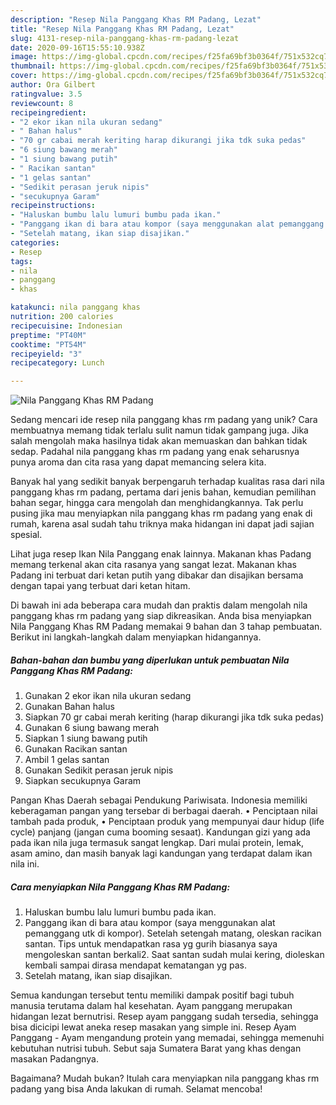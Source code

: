 ```yaml
---
description: "Resep Nila Panggang Khas RM Padang, Lezat"
title: "Resep Nila Panggang Khas RM Padang, Lezat"
slug: 4131-resep-nila-panggang-khas-rm-padang-lezat
date: 2020-09-16T15:55:10.938Z
image: https://img-global.cpcdn.com/recipes/f25fa69bf3b0364f/751x532cq70/nila-panggang-khas-rm-padang-foto-resep-utama.jpg
thumbnail: https://img-global.cpcdn.com/recipes/f25fa69bf3b0364f/751x532cq70/nila-panggang-khas-rm-padang-foto-resep-utama.jpg
cover: https://img-global.cpcdn.com/recipes/f25fa69bf3b0364f/751x532cq70/nila-panggang-khas-rm-padang-foto-resep-utama.jpg
author: Ora Gilbert
ratingvalue: 3.5
reviewcount: 8
recipeingredient:
- "2 ekor ikan nila ukuran sedang"
- " Bahan halus"
- "70 gr cabai merah keriting harap dikurangi jika tdk suka pedas"
- "6 siung bawang merah"
- "1 siung bawang putih"
- " Racikan santan"
- "1 gelas santan"
- "Sedikit perasan jeruk nipis"
- "secukupnya Garam"
recipeinstructions:
- "Haluskan bumbu lalu lumuri bumbu pada ikan."
- "Panggang ikan di bara atau kompor (saya menggunakan alat pemanggang utk di kompor). Setelah setengah matang, oleskan racikan santan. Tips untuk mendapatkan rasa yg gurih biasanya saya mengoleskan santan berkali2. Saat santan sudah mulai kering, dioleskan kembali sampai dirasa mendapat kematangan yg pas."
- "Setelah matang, ikan siap disajikan."
categories:
- Resep
tags:
- nila
- panggang
- khas

katakunci: nila panggang khas 
nutrition: 200 calories
recipecuisine: Indonesian
preptime: "PT40M"
cooktime: "PT54M"
recipeyield: "3"
recipecategory: Lunch

---
```



![Nila Panggang Khas RM Padang](https://img-global.cpcdn.com/recipes/f25fa69bf3b0364f/751x532cq70/nila-panggang-khas-rm-padang-foto-resep-utama.jpg)

Sedang mencari ide resep nila panggang khas rm padang yang unik? Cara membuatnya memang tidak terlalu sulit namun tidak gampang juga. Jika salah mengolah maka hasilnya tidak akan memuaskan dan bahkan tidak sedap. Padahal nila panggang khas rm padang yang enak seharusnya punya aroma dan cita rasa yang dapat memancing selera kita.

Banyak hal yang sedikit banyak berpengaruh terhadap kualitas rasa dari nila panggang khas rm padang, pertama dari jenis bahan, kemudian pemilihan bahan segar, hingga cara mengolah dan menghidangkannya. Tak perlu pusing jika mau menyiapkan nila panggang khas rm padang yang enak di rumah, karena asal sudah tahu triknya maka hidangan ini dapat jadi sajian spesial.

Lihat juga resep Ikan Nila Panggang enak lainnya. Makanan khas Padang memang terkenal akan cita rasanya yang sangat lezat. Makanan khas Padang ini terbuat dari ketan putih yang dibakar dan disajikan bersama dengan tapai yang terbuat dari ketan hitam.


Di bawah ini ada beberapa cara mudah dan praktis dalam mengolah nila panggang khas rm padang yang siap dikreasikan. Anda bisa menyiapkan Nila Panggang Khas RM Padang memakai 9 bahan dan 3 tahap pembuatan. Berikut ini langkah-langkah dalam menyiapkan hidangannya.

<!--inarticleads1-->

##### Bahan-bahan dan bumbu yang diperlukan untuk pembuatan Nila Panggang Khas RM Padang:

1. Gunakan 2 ekor ikan nila ukuran sedang
1. Gunakan  Bahan halus
1. Siapkan 70 gr cabai merah keriting (harap dikurangi jika tdk suka pedas)
1. Gunakan 6 siung bawang merah
1. Siapkan 1 siung bawang putih
1. Gunakan  Racikan santan
1. Ambil 1 gelas santan
1. Gunakan Sedikit perasan jeruk nipis
1. Siapkan secukupnya Garam


Pangan Khas Daerah sebagai Pendukung Pariwisata. Indonesia memiliki keberagaman pangan yang tersebar di berbagai daerah. • Penciptaan nilai tambah pada produk, • Penciptaan produk yang mempunyai daur hidup (life cycle) panjang (jangan cuma booming sesaat). Kandungan gizi yang ada pada ikan nila juga termasuk sangat lengkap. Dari mulai protein, lemak, asam amino, dan masih banyak lagi kandungan yang terdapat dalam ikan nila ini. 

<!--inarticleads2-->

##### Cara menyiapkan Nila Panggang Khas RM Padang:

1. Haluskan bumbu lalu lumuri bumbu pada ikan.
1. Panggang ikan di bara atau kompor (saya menggunakan alat pemanggang utk di kompor). Setelah setengah matang, oleskan racikan santan. Tips untuk mendapatkan rasa yg gurih biasanya saya mengoleskan santan berkali2. Saat santan sudah mulai kering, dioleskan kembali sampai dirasa mendapat kematangan yg pas.
1. Setelah matang, ikan siap disajikan.


Semua kandungan tersebut tentu memiliki dampak positif bagi tubuh manusia terutama dalam hal kesehatan. Ayam panggang merupakan hidangan lezat bernutrisi. Resep ayam panggang sudah tersedia, sehingga bisa dicicipi lewat aneka resep masakan yang simple ini. Resep Ayam Panggang - Ayam mengandung protein yang memadai, sehingga memenuhi kebutuhan nutrisi tubuh. Sebut saja Sumatera Barat yang khas dengan masakan Padangnya. 

Bagaimana? Mudah bukan? Itulah cara menyiapkan nila panggang khas rm padang yang bisa Anda lakukan di rumah. Selamat mencoba!
